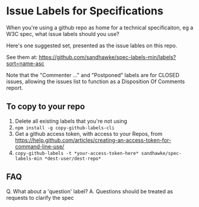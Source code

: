 # Issue Labels for Specifications

When you're using a github repo as home for a technical specificaiton, eg a W3C spec, what issue labels should you use?

Here's one suggested set, presented as the issue lables on this repo.

See them at: https://github.com/sandhawke/spec-labels-min/labels?sort=name-asc

Note that the "Commenter ..." and "Postponed" labels are for CLOSED issues, allowing the issues list to function as a Disposition Of Comments report.


## To copy to your repo

1.  Delete all existing labels that you're not using
2.  `npm install -g copy-github-labels-cli`
3.  Get a github access token, with access to your Repos, from https://help.github.com/articles/creating-an-access-token-for-command-line-use/
4. `copy-github-labels -t *your-access-token-here* sandhawke/spec-labels-min *dest-user/dest-repo*`

## FAQ

Q. What about a 'question' label?
A. Questions should be treated as requests to clarify the spec
